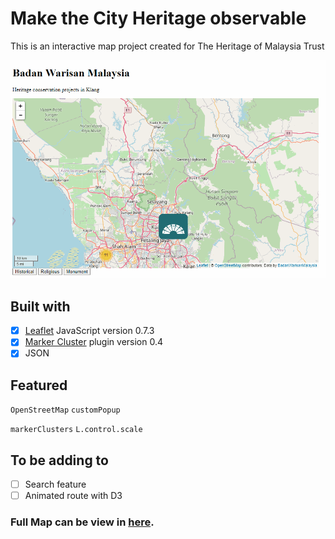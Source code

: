 # Make the City Heritage observable 

This is an interactive map project created for The Heritage of Malaysia Trust  


![Preview](https://github.com/jyang123-bit/MyHeritageWatch/blob/master/images/OpenStreetMap.gif)


Built with 
----
- [x] [Leaflet](https://leafletjs.com) JavaScript version 0.7.3 
- [x] [Marker Cluster](https://github.com/Leaflet/Leaflet.markercluster) plugin version 0.4
- [x] JSON 

Featured
----
`OpenStreetMap`        `customPopup`        

`markerClusters`         `L.control.scale`

To be adding to
----
- [ ] Search feature
- [ ] Animated route with D3

### Full Map can be view in [here](https://jyang123-bit.github.io/MyHeritageWatch/).
